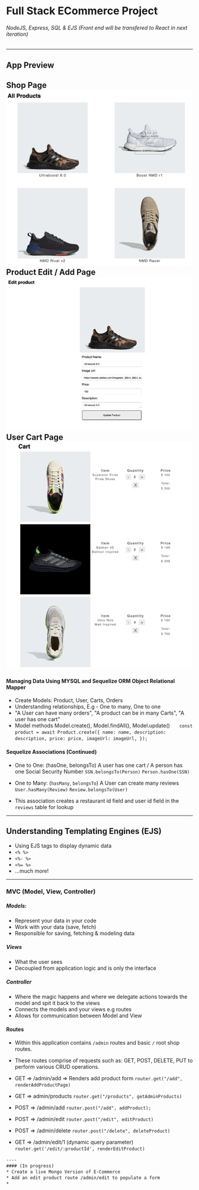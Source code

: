 # Full Stack ECommerce Project
###### NodeJS, Express, SQL & EJS (Front end will be transfered to React in next iteration)
----
## App Preview
Shop Page
![shop-page](./resources/main.png)
Product Edit / Add Page
![edit-page](./resources/edit.png)
User Cart Page
![cart-page](./resources/cart.png)
----

#### Managing Data Using MYSQL and Sequelize ORM Object Relational Mapper
* Create Models: Product, User, Carts, Orders
* Understanding relationships, E.g - One to many, One to one
* "A User can have many orders", "A product can be in many Carts", "A user has one cart"
* Model methods Model.create(), Model.findAll(), Model.update()
`   const product = await Product.create({
      name: name,
      description: description,
      price: price,
      imageUrl: imageUrl,
    });`

#### Sequelize Associations (Continued)
* One to One: (hasOne, belongsTo) A user has one cart / A person has one Social Security Number
`SSN.belongsTo(Person)`
`Person.hasOne(SSN)`

* One to Many: (`hasMany`, `belongsTo`) A User can create many reviews
`User.hasMany(Review)`
`Review.belongsTo(User)`
- This association creates a restaurant id field and user id field in the  `reviews` table for lookup

----
## Understanding Templating Engines (EJS)
* Using EJS tags to display dynamic data
* `<% %>`
* `<%- %>`
* `<%= %>`
* ...much more!
----
### MVC (Model, View, Controller)
##### Models:
* Represent your data in your code
* Work with your data (save, fetch)
* Responsible for saving, fetching & modeling data
##### Views
* What the user sees
* Decoupled from application logic and is only the interface
##### Controller 
* Where the magic happens and where we delegate actions towards the model and spit it back to the views
* Connects the models and your views e.g routes
* Allows for communication between Model and View
#### Routes
* Within this application contains `/admin` routes and basic `/` root shop routes.
* These routes comprise of requests such as: GET, POST, DELETE, PUT to perform various CRUD operations.

* GET => /admin/add => Renders add product form
`router.get("/add", renderAddProductPage)`

* GET => admin/products
`router.get("/products", getAdminProducts)`

* POST => /admin/add
`router.post("/add", addProduct);`
* POST => /admin/edit
`router.post("/edit", editProduct)`

* POST => /admin/delete
`router.post("/delete", deleteProduct)`
* GET => /admin/edit/1 (dynamic query parameter)
`router.get('/edit/:productId', renderEditProduct)`
```
----
#### (In progress)
* Create a live Mongo Version of E-Commerce
* Add an edit product route /admin/edit to populate a form
* 